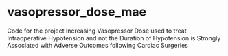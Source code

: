 # vasopressor_dose_mae
Code for the project Increasing Vasopressor Dose used to treat Intraoperative Hypotension and not the Duration of Hypotension is Strongly Associated with Adverse Outcomes following Cardiac Surgeries 
